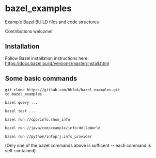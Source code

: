 # bazel_examples
Example Bazel BUILD files and code structures

Contributions welcome!

## Installation
Follow Bazel installation instructions here:  
https://docs.bazel.build/versions/master/install.html

## Some basic commands
    git clone https://github.com/hblok/bazel_examples.git
    cd bazel_examples

    bazel query ...

    bazel test ...

    bazel run //cpp/info:show_info
    
    bazel run //java/com/example/info:HelloWorld
    
    bazel run //python/infoprj:info_provider

(Only one of the bazel commands above is sufficent -- each command is self-contained).
